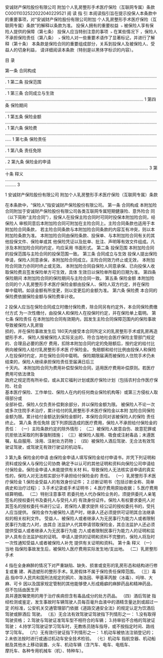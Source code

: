  
 
安诚财产保险股份有限公司 
附加个人乳房整形手术医疗保险（互联网专属）条款 
C00011032522022040229521 
阅 读 指 引 
本阅读指引旨在提示投保人本条款中的重要事项，对“安诚财产保险股份有限公司附加
个人乳房整形手术医疗保险（互联网专属）条款”的解释以条款为准。 
投保人拥有的重要权益 
﹥被保险人享有保险人提供的保障（第七条） 
投保人应当特别注意的事项 
﹥在某些情况下 ，保险人不承担保险责任（第八条） 
﹥保险人对一些重要术语作了显著标记，并进行了解释（第十条） 
本条款是保险合同的重要组成部分，关系到投保人及被保险人、受益人的切身利益，
请详细阅读本条款（特别是以黑体字标识的内容）。 
 
  
 
 
目   录 
 
第一条 合同构成 ............................................................................................................................. 1 
第二条 投保范围 ............................................................................................................................. 1 
第三条 合同成立与生效 ................................................................................................................. 1 
第四条 保险期间 ............................................................................................................................. 1 
第五条 保险金额 ............................................................................................................................. 1 
第六条 保险费 ................................................................................................................................. 1 
第七条 保险责任 ............................................................................................................................. 1 
第八条 责任免除 ............................................................................................................................. 2 
第九条 保险金的申请 ..................................................................................................................... 3 
第十条 释义 ..................................................................................................................................... 3 
 
 1 
安诚财产保险股份有限公司 
附加个人乳房整形手术医疗保险（互联网专属）条款 
 
在本条款中，“保险人”指安诚财产保险股份有限公司。 
第一条 合同构成 
本附加险合同附加于安诚财产保险股份有限公司各类互联网专属短期健康险、意外险合
同（以下简称“主险合同”），投保人在投保主险合同时可同时投保本附加险合同，经保险人
审核同意后本附加险合同可附加在主险合同上。主险合同条款也适用于本附加险合同条款，
若主险合同条款与本附加险合同条款的内容互有冲突，则以本附加险条款为准。 
本附加险合同由保险条款、投保单、与本附加险合同有关的其他投保文件、保险单或其
他保险凭证以及批单、批注、声明等有效文件组成。凡涉及本附加险合同的约定，均应采用
书面形式。 
第二条 投保范围 
本附加险合同的投保范围与主险合同的投保范围一致。 
第三条 合同成立与生效 
投保人提出保险申请，保险人同意承保，本附加险合同成立。主险合同效力终止或无效，
本附加险合同效力亦同时终止或无效。 
本附加险合同自保险人同意承保、已向投保人收取保险费且签发保险单方可生效，具体
生效日以保险单所载的日期为准。 
第四条 保险期间 
本附加险合同的保险期间与主险合同一致。 
第五条 保险金额 
本附加险合同的个人乳房整形手术医疗保险金额由投保人、保险人双方约定，并在保险  
单中载明。如该金额有所变更，则以变更后的金额为准。 
第六条 保险费 
本合同的保险费依据保险金额与保险费率计收。 
 
 2 
投保人应当在保险合同成立时缴付保险费，除合同另有约定外，本合同保险费缴付方式
为一次性缴付，由投保人和保险人在投保时约定，并在保险单上载明。 
第七条 保险责任 
在本附加险合同有效期内，因发生主险合同保障范围内的保险事故导致被保险人乳房毁  
损的，并在保险事故发生后 180天内接受本合同所定义的乳房整形手术或乳房再造塑形手术，
保险人按被保险人实际支出的、符合当地社会医疗保险主管部门规定的、合理且必要的医疗
费用，扣除本附加合同约定的免赔额后，按约定的给付比例向被保险人给付乳房整形手术医
疗保险金。 
免赔额和给付比例由投保人和保险人在投保时约定，并在保险合同中载明。 
保险期限届满而被保险人住院手术仍未结束的，保险人继续承担保险责任至届满日后三  
十天内。 
本附加险合同为费用补偿型保险合同，适用医疗费用补偿原则。若医疗费用可依法律及   
政府之规定而有所补偿，或从其它福利计划或医疗保险计划（包括农村合作医疗保险、社会   
基本医疗保险、工作单位、保险人在内的任何商业保险机构等）或第三方侵权人取得部分或   
全部补偿，保险人仅负责补偿剩余部分，并以保险金额为限。 
被保险人不论一次或多次住院手术治疗，累计给付的乳房整形手术医疗保险金以本附
加险合同保险金额为限。累计给付金额达到保险金额时，本保险合同对该被保险人的保险
责任终止。 
第八条 责任免除 
因下列原因造成的医疗费用，保险人不承担给付保险金的责任： 
（一）主险条款约定的除外情形； 
（二）被保险人故意自伤、故意犯罪或抗拒依法采取的刑事强制措施； 
（三）被保险人服用、吸食或注射毒品；未遵医嘱，私自服用、涂用、注射处方药物； 
（四）被保险人酒后驾驶、无合法有效驾驶证驾驶，或驾驶无有效行驶证的机动车。 
 
 3 
第九条 保险金的申请 
由保险金申请人填写保险金给付申请书，并凭下列证明和资料或投保人与保险公司协商
确定予以认可的其他证明和资料向保险公司申请给付保险金。保险金申请人未能提供有关材
料，导致保险人无法核实该申请的真实性的，保险人对无法核实部分不承担给付保险金的
责任。 
（一）乳房整形手术医疗保险金 
1.保险金受益人的有效身份证件； 
2.诊断证明书（包括诊断全称、简单病史和治疗过程）； 
3.手术记录或手术证明书； 
4.医疗费用原始收据； 
5.医疗费用结算明细。 
（二）特别注意事项 
若委托他人代办保险业务的，须提供委托人亲笔签名的授权委托书及委托人与受托人的
有效身份证件。保险人有权要求委托人对其签名的授权委托书进行公证，若保险人要求提供
经公证的授权委托书的，受托人应当提供。 
保险金作为被保险人遗产时，继承人还必须提供可证明其合法继承权的相关权利文件。 
受益人、被保险人或者继承人为无民事行为能力人或者限制民事行为能力人时，由其合
法监护人代其申请领取保险金，其合法监护人还必须提供受益人或者继承人为无民事行为能
力人或者限制民事行为能力人的证明和监护人具有合法监护权的证明。 
申请人提供的证明和资料不完整的，保险人将及时一次性通知受益人或者被保险人补充
提供有关证明和资料。 
第十条 释义 
（一）当地 
指保险事故发生后，被保险人医疗费用实际发生地/支出地。 
（二）乳房整形手术 
 
 4 
指在全身麻醉的情况下对严重缺陷、缺失、损害或变形的乳房形态和结构进行修复或重
建、再造塑形的整形手术。乳房假体不属于保险责任保障范围。 
（三）毒品 
指中华人民共和国刑法规定的鸦片、海洛因、甲基苯丙胺（冰毒）、吗啡、大麻、可卡
因以及国家规定管制的其他能够使人形成瘾癖的麻醉药品和精神药品，但不包括由医生开   
具并遵医嘱使用的用于治疗疾病但含有毒品成分的处方药品。 
（四）酒后驾驶 
指经检测或鉴定，发生事故时车辆驾驶人员每百毫升血液中的酒精含量达到或超过一定
的标准，公安机关交通管理部门依据《道路交通安全法》的规定认定为饮酒后驾驶或醉酒后
驾驶。 
（五）无合法有效驾驶证驾驶指下列情形之一： 
1.没有取得驾驶资格； 
2.驾驶与驾驶证准驾车型不相符合的车辆； 
3.持审验不合格的驾驶证驾驶； 
4.持学习驾驶证学习驾车时，无教练员随车指导，或不按指定时间、路线学习驾车。 
（六）无有效行驶证指下列情形之一： 
1.机动车被依法注销登记的； 
2.未依法按时进行或通过机动车安全技术检验。 
（七）机动车 
指航空器、机动船舶及其他水上移动装置、火车、机动车辆（含汽车、电车、电瓶车、  
摩托车、各种专用机械车（机）、特种车）。 
